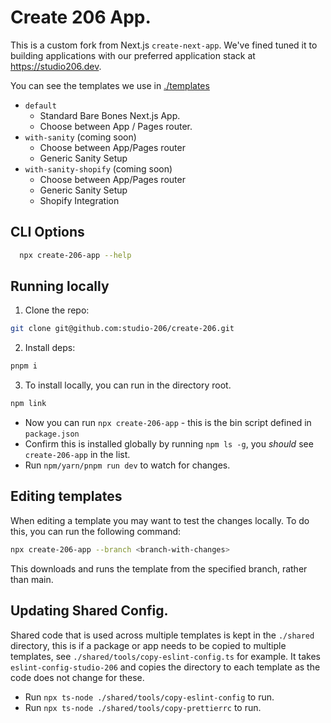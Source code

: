 # Create 206 App.

This is a custom fork from Next.js `create-next-app`. We've fined tuned it to building applications with our preferred application stack at https://studio206.dev.

You can see the templates we use in [./templates](https://github.com/studio-206/create-206/tree/main/templates)

- `default`
  - Standard Bare Bones Next.js App.
  - Choose between App / Pages router.
- `with-sanity` (coming soon)
  - Choose between App/Pages router
  - Generic Sanity Setup
- `with-sanity-shopify` (coming soon)
  - Choose between App/Pages router
  - Generic Sanity Setup
  - Shopify Integration

## CLI Options

```bash
  npx create-206-app --help
```

## Running locally

1. Clone the repo:

```bash
git clone git@github.com:studio-206/create-206.git
```

2. Install deps:

```bash
pnpm i
```

3. To install locally, you can run in the directory root.

```bash
npm link
```

- Now you can run `npx create-206-app` - this is the bin script defined in `package.json`
- Confirm this is installed globally by running `npm ls -g`, you _should_ see `create-206-app` in the list.
- Run `npm/yarn/pnpm run dev` to watch for changes.

## Editing templates

When editing a template you may want to test the changes locally. To do this, you can run the following command:

```bash
npx create-206-app --branch <branch-with-changes>
```

This downloads and runs the template from the specified branch, rather than main.

## Updating Shared Config.

Shared code that is used across multiple templates is kept in the `./shared` directory, this is if a package or app needs to be copied to multiple templates, see `./shared/tools/copy-eslint-config.ts` for example. It takes `eslint-config-studio-206` and copies the directory to each template as the code does not change for these.

- Run `npx ts-node ./shared/tools/copy-eslint-config` to run.
- Run `npx ts-node ./shared/tools/copy-prettierrc` to run.
